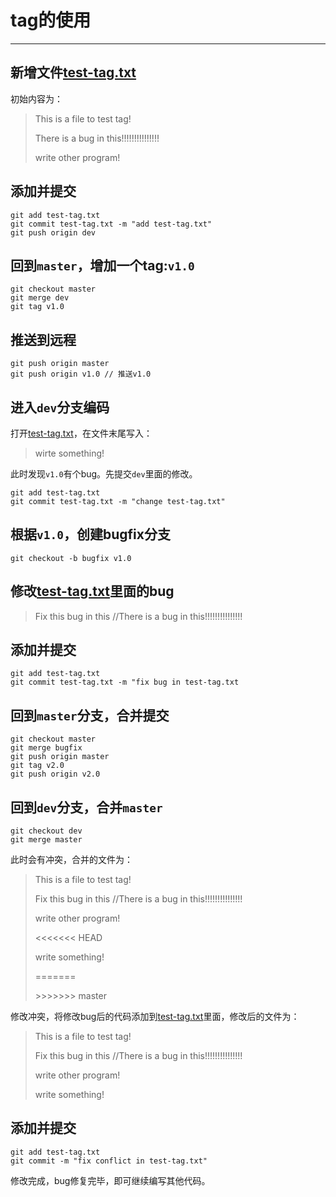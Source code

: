 # tag的使用
****
## 新增文件[test-tag.txt](./resources/test-tag.txt)
初始内容为：
> This is a file to test tag!
>
> There is a bug in this!!!!!!!!!!!!!!!
> 
> write other program!

## 添加并提交
```
git add test-tag.txt
git commit test-tag.txt -m "add test-tag.txt"
git push origin dev
```
## 回到`master`，增加一个tag:`v1.0`
```
git checkout master
git merge dev
git tag v1.0
```
## 推送到远程
```
git push origin master
git push origin v1.0 // 推送v1.0
```
## 进入`dev`分支编码
打开[test-tag.txt](resources/test-tag.txt)，在文件末尾写入：
> wirte something!

此时发现`v1.0`有个bug。先提交`dev`里面的修改。
```
git add test-tag.txt
git commit test-tag.txt -m "change test-tag.txt"
```
## 根据`v1.0`，创建bugfix分支
`git checkout -b bugfix v1.0`
## 修改[test-tag.txt](resources/test-tag.txt)里面的bug
> Fix this bug in this //There is a bug in this!!!!!!!!!!!!!!!

## 添加并提交
```
git add test-tag.txt
git commit test-tag.txt -m "fix bug in test-tag.txt
```
## 回到`master`分支，合并提交
```
git checkout master
git merge bugfix
git push origin master
git tag v2.0
git push origin v2.0
```
## 回到`dev`分支，合并`master`
```
git checkout dev
git merge master
```
此时会有冲突，合并的文件为：

> This is a file to test tag!
> 
> Fix this bug in this //There is a bug in this!!!!!!!!!!!!!!!
> 
> write other program!
> 
> <<<<<<< HEAD
> 
> write something!
> 
> \=======
> 
> \>>>>>>> master

修改冲突，将修改bug后的代码添加到[test-tag.txt](resources/test-tag.txt)里面，修改后的文件为：

> This is a file to test tag!
> 
> Fix this bug in this //There is a bug in this!!!!!!!!!!!!!!!
> 
> write other program!
> 
> write something!

## 添加并提交
```
git add test-tag.txt
git commit -m "fix conflict in test-tag.txt"
```
修改完成，bug修复完毕，即可继续编写其他代码。
